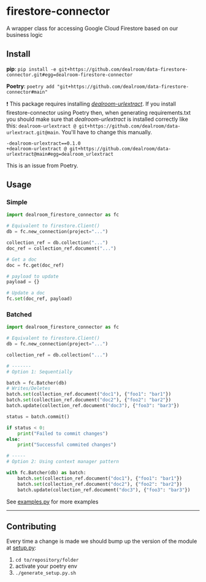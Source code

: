 # firestore-connector
A wrapper class for accessing Google Cloud Firestore based on our business logic

## Install
**pip**:
`pip install -e git+https://github.com/dealroom/data-firestore-connector.git#egg=dealroom-firestore-connector`

**Poetry**:
`poetry add "git+https://github.com/dealroom/data-firestore-connector#main"`

:exclamation: This package requires installing _[dealroom-urlextract](https://github.com/dealroom/data-urlextract)_. If you install firestore-connector using Poetry then, when generating requirements.txt you should make sure that _dealroom-urlextract_ is installed correctly like this: `dealroom-urlextract @ git+https://github.com/dealroom/data-urlextract.git@main`. You'll have to change this manually.

```suggestion
-dealroom-urlextract==0.1.0
+dealroom-urlextract @ git+https://github.com/dealroom/data-urlextract@main#egg=dealroom_urlextract
```

This is an issue from Poetry.

## Usage

### Simple
```python
import dealroom_firestore_connector as fc

# Equivalent to firestore.Client()
db = fc.new_connection(project="...")

collection_ref = db.collection("...")
doc_ref = collection_ref.document("...")

# Get a doc
doc = fc.get(doc_ref)

# payload to update
payload = {}

# Update a doc
fc.set(doc_ref, payload)
```

### Batched
```python
import dealroom_firestore_connector as fc

# Equivalent to firestore.Client()
db = fc.new_connection(project="...")

collection_ref = db.collection("...")

# -------
# Option 1: Sequentially

batch = fc.Batcher(db)
# Writes/Deletes
batch.set(collection_ref.document("doc1"), {"foo1": "bar1"})
batch.set(collection_ref.document("doc2"), {"foo2": "bar2"})
batch.update(collection_ref.document("doc3"), {"foo3": "bar3"})

status = batch.commit()

if status < 0:
    print("Failed to commit changes")
else:
    print("Successful commited changes")

# -----
# Option 2: Using context manager pattern

with fc.Batcher(db) as batch:
    batch.set(collection_ref.document("doc1"), {"foo1": "bar1"})
    batch.set(collection_ref.document("doc2"), {"foo2": "bar2"})
    batch.update(collection_ref.document("doc3"), {"foo3": "bar3"})
```

See [examples.py](examples.py) for more examples

---

## Contributing
Every time a change is made we should bump up the version of the module at [setup.py](setup.py):
1. `cd to/repository/folder`
2. activate your poetry env
3. `./generate_setup.py.sh`
